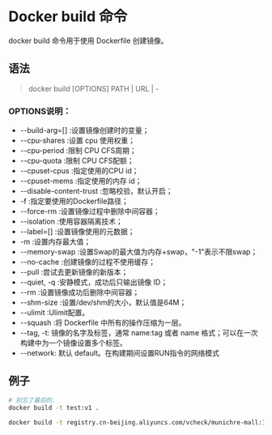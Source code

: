 # Docker build 命令

docker build 命令用于使用 Dockerfile 创建镜像。

## 语法

> docker build [OPTIONS] PATH | URL | -

### OPTIONS说明：

- --build-arg=[] :设置镜像创建时的变量；
- --cpu-shares :设置 cpu 使用权重；
- --cpu-period :限制 CPU CFS周期；
- --cpu-quota :限制 CPU CFS配额；
- --cpuset-cpus :指定使用的CPU id；
- --cpuset-mems :指定使用的内存 id；
- --disable-content-trust :忽略校验，默认开启；
- -f :指定要使用的Dockerfile路径；
- --force-rm :设置镜像过程中删除中间容器；
- --isolation :使用容器隔离技术；
- --label=[] :设置镜像使用的元数据；
- -m :设置内存最大值；
- --memory-swap :设置Swap的最大值为内存+swap，"-1"表示不限swap；
- --no-cache :创建镜像的过程不使用缓存；
- --pull :尝试去更新镜像的新版本；
- --quiet, -q :安静模式，成功后只输出镜像 ID；
- --rm :设置镜像成功后删除中间容器；
- --shm-size :设置/dev/shm的大小，默认值是64M；
- --ulimit :Ulimit配置。
- --squash :将 Dockerfile 中所有的操作压缩为一层。
- --tag, -t: 镜像的名字及标签，通常 name:tag 或者 name 格式；可以在一次构建中为一个镜像设置多个标签。
- --network: 默认 default。在构建期间设置RUN指令的网络模式

## 例子

```sh 
# 别忘了最后的.
docker build -t test:v1 .

docker build -t registry.cn-beijing.aliyuncs.com/vcheck/munichre-mall:1.0-beta -f docker/Dockerfile .
```
